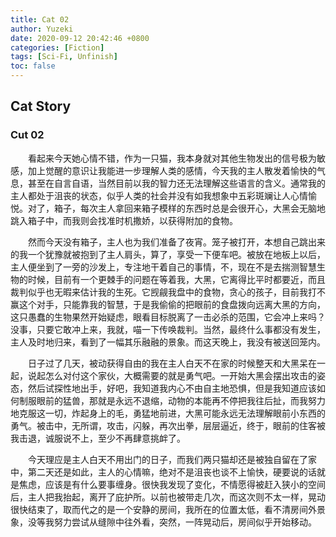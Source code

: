 ```yaml
---
title: Cat 02
author: Yuzeki
date: 2020-09-12 20:42:46 +0800
categories: [Fiction]
tags: [Sci-Fi, Unfinish]
toc: false
---
```

## Cat Story

### Cut 02

&emsp;&emsp;看起来今天她心情不错，作为一只猫，我本身就对其他生物发出的信号极为敏感，加上觉醒的意识让我能进一步理解人类的感情，今天我的主人散发着愉快的气息，甚至在自言自语，当然目前以我的智力还无法理解这些语言的含义。通常我的主人都处于沮丧的状态，似乎人类的社会并没有如我想象中五彩斑斓让人心情愉悦。对了，箱子，每次主人拿回来箱子模样的东西时总是会很开心，大黑会无脑地跳入箱子中，而我则会找准时机撒娇，以获得附加的食物。

&emsp;&emsp;然而今天没有箱子，主人也为我们准备了夜宵。笼子被打开，本想自己跳出来的我一个犹豫就被抱到了主人肩头，算了，享受一下便车吧。被放在地板上以后，主人便坐到了一旁的沙发上，专注地干着自己的事情，不，现在不是去揣测智慧生物的时候，目前有一个更棘手的问题在等着我，大黑，它离得比平时都要近，而且裁判似乎也无暇来估计我的生死。它觊觎我盘中的食物，贪心的孩子，目前我打不赢这个对手，只能靠我的智慧，于是我偷偷的把眼前的食盘拨向远离大黑的方向，这只愚蠢的生物果然开始疑虑，眼看目标脱离了一击必杀的范围，它会冲上来吗？没事，只要它敢冲上来，我就，喵一下传唤裁判。当然，最终什么事都没有发生，主人及时地归来，看到了一幅其乐融融的景象。而这天晚上，我没有被送回笼内。

&emsp;&emsp;日子过了几天，被动获得自由的我在主人白天不在家的时候整天和大黑呆在一起，说起怎么对付这个家伙，大概需要的就是勇气吧。一开始大黑会摆出攻击的姿态，然后试探性地出手，好吧，我知道我内心不由自主地恐惧，但是我知道应该如何制服眼前的猛兽，那就是永远不退缩，动物的本能再不停把我往后扯，而我努力地克服这一切，炸起身上的毛，勇猛地前进，大黑可能永远无法理解眼前小东西的勇气。被击中，无所谓，攻击，闪躲，再次出拳，层层逼近，终于，眼前的住客被我击退，诚服说不上，至少不再肆意挑衅了。

&emsp;&emsp;今天理应是主人白天不用出门的日子，而我们两只猫却还是被独自留在了家中，第二天还是如此，主人的心情嘛，绝对不是沮丧也谈不上愉快，硬要说的话就是焦虑，应该是有什么要事缠身。很快我发现了变化，不情愿得被赶入狭小的空间后，主人把我抬起，离开了庇护所。以前也被带走几次，而这次则不太一样，晃动很快结束了，取而代之的是一个安静的房间，我所在的位置太低，看不清房间外景象，没等我努力尝试从缝隙中往外看，突然，一阵晃动后，房间似乎开始移动。


